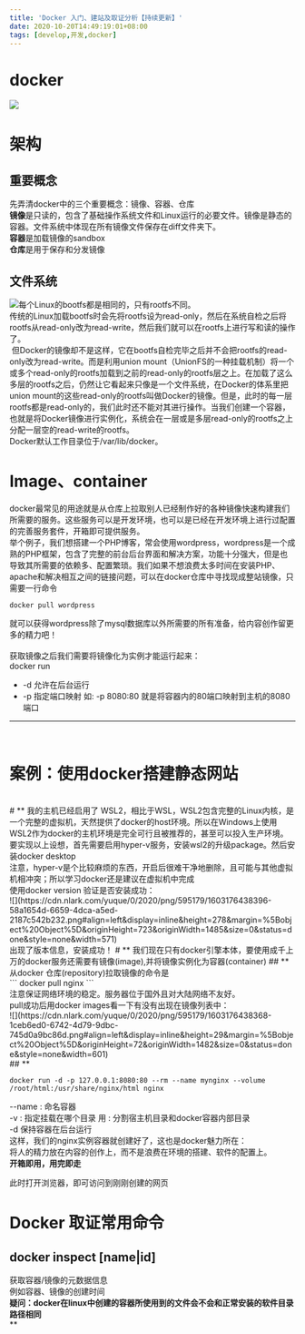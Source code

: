 ```yaml
---
title: 'Docker 入门、建站及取证分析【持续更新】'
date: 2020-10-20T14:49:19:01+08:00
tags: [develop,开发,docker]
---
```


# docker
![](https://cdn.nlark.com/yuque/0/2020/png/595179/1602727941904-2258800b-a5b2-4f91-99f9-f8462758756d.png#align=left&display=inline&height=330&margin=%5Bobject%20Object%5D&originHeight=330&originWidth=660&size=0&status=done&style=none&width=660)
<a name="Owcro"></a>
# 架构
<a name="3pKVa"></a>
## 重要概念
先弄清docker中的三个重要概念：镜像、容器、仓库<br />**镜像**是只读的，包含了基础操作系统文件和Linux运行的必要文件。镜像是静态的容器。文件系统中体现在所有镜像文件保存在diff文件夹下。<br />**容器**是加载镜像的sandbox<br />**仓库**是用于保存和分发镜像<br />

<a name="wU07G"></a>
## 文件系统
![](https://cdn.nlark.com/yuque/0/2020/png/595179/1603176449280-6609832e-dbcd-469f-8328-a5c1950f9578.png)每个Linux的bootfs都是相同的，只有rootfs不同。<br />传统的Linux加载bootfs时会先将rootfs设为read-only，然后在系统自检之后将rootfs从read-only改为read-write，然后我们就可以在rootfs上进行写和读的操作了。<br />  但Docker的镜像却不是这样，它在bootfs自检完毕之后并不会把rootfs的read-only改为read-write。而是利用union mount（UnionFS的一种挂载机制）将一个或多个read-only的rootfs加载到之前的read-only的rootfs层之上。在加载了这么多层的rootfs之后，仍然让它看起来只像是一个文件系统，在Docker的体系里把union mount的这些read-only的rootfs叫做Docker的镜像。但是，此时的每一层rootfs都是read-only的，我们此时还不能对其进行操作。当我们创建一个容器，也就是将Docker镜像进行实例化，系统会在一层或是多层read-only的rootfs之上分配一层空的read-write的rootfs。<br />Docker默认工作目录位于/var/lib/docker。<br />

<a name="wODlx"></a>
# Image、container
docker最常见的用途就是从仓库上拉取别人已经制作好的各种镜像快速构建我们所需要的服务。这些服务可以是开发环境，也可以是已经在开发环境上进行过配置的完善服务套件，开箱即可提供服务。<br />举个例子，我们想搭建一个PHP博客，常会使用wordpress，wordpress是一个成熟的PHP框架，包含了完整的前台后台界面和解决方案，功能十分强大，但是也导致其所需要的依赖多、配置繁琐。我们如果不想浪费太多时间在安装PHP、apache和解决相互之间的链接问题，可以在docker仓库中寻找现成整站镜像，只需要一行命令
```shell
docker pull wordpress
```
就可以获得wordpress除了mysql数据库以外所需要的所有准备，给内容创作留更多的精力吧！<br />
<br />获取镜像之后我们需要将镜像化为实例才能运行起来：<br />docker run

- -d 允许在后台运行
- -p 指定端口映射 如: -p 8080:80 就是将容器内的80端口映射到主机的8080端口
- --


<br />

<a name="tRpKd"></a>
# 案例：使用docker搭建静态网站
<br />
<a name="DjnE3"></a>
# **
我的主机已经启用了 WSL2，相比于WSL，WSL2包含完整的Linux内核，是一个完整的虚拟机，天然提供了docker的host环境。所以在Windows上使用WSL2作为docker的主机环境是完全可行且被推荐的，甚至可以投入生产环境。<br />要实现以上设想，首先需要启用hyper-v服务，安装wsl2的升级package。然后安装docker desktop<br />注意，hyper-v是个比较麻烦的东西，开启后很难干净地删除，且可能与其他虚拟机相冲突；所以学习docker还是建议在虚拟机中完成<br />使用docker version 验证是否安装成功：<br />![](https://cdn.nlark.com/yuque/0/2020/png/595179/1603176438396-58a1654d-6659-4dca-a5ed-2187c542b232.png#align=left&display=inline&height=278&margin=%5Bobject%20Object%5D&originHeight=723&originWidth=1485&size=0&status=done&style=none&width=571)            <br />出现了版本信息，安装成功！
<a name="fUZWW"></a>
# **
我们现在只有docker引擎本体，要使用成千上万的docker服务还需要有镜像(image),并将镜像实例化为容器(container)
<a name="n9fWy"></a>
## **
从docker 仓库(repository)拉取镜像的命令是<br />
```
docker pull nginx
```
<br />注意保证网络环境的稳定。服务器位于国外且对大陆网络不友好。<br />pull成功后用docker images看一下有没有出现在镜像列表中：<br />![](https://cdn.nlark.com/yuque/0/2020/png/595179/1603176438368-1ceb6ed0-6742-4d79-9dbc-745d0a9bc86d.png#align=left&display=inline&height=29&margin=%5Bobject%20Object%5D&originHeight=72&originWidth=1482&size=0&status=done&style=none&width=601)<br />
<a name="eNU48"></a>
## **

```
docker run -d -p 127.0.0.1:8080:80 --rm --name mynginx --volume /root/html:/usr/share/nginx/html nginx
```


--name : 命名容器<br />-v : 指定挂载在哪个目录 用    :    分割宿主机目录和docker容器内部目录<br />-d 保持容器在后台运行<br />这样，我们的nginx实例容器就创建好了，这也是docker魅力所在：<br />将人的精力放在内容的创作上，而不是浪费在环境的搭建、软件的配置上。<br />**开箱即用，用完即走**

此时打开浏览器，即可访问到刚刚创建的网页

<a name="l1744"></a>
# Docker 取证常用命令
<a name="GV3Ba"></a>
## docker inspect [name|id]
获取容器/镜像的元数据信息<br />例如容器、镜像的创建时间<br />**疑问：docker在linux中创建的容器所使用到的文件会不会和正常安装的软件目录路径相同**<br />**<br />

<a name="S5APB"></a>
# 



